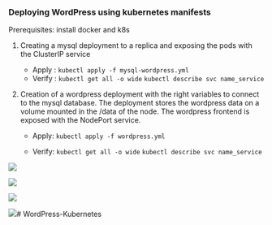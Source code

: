 ### Deploying WordPress using kubernetes manifests

Prerequisites: install docker and k8s

1. Creating a mysql deployment to a replica and exposing the pods with the ClusterIP service
	- Apply : `kubectl apply -f mysql-wordpress.yml`
    - Verify : `kubectl get all -o wide`
                   `kubectl describe svc name_service`
                   
2. Creation of a wordpress deployment with the right variables to connect to the mysql database.
The deployment stores the wordpress data on a volume mounted in the /data of the node.
The wordpress frontend is exposed with the NodePort service.

	- Apply: `kubectl apply -f wordpress.yml`

	- Verify: `kubectl get all -o wide`
                   `kubectl describe svc name_service`

![](https://lh5.googleusercontent.com/M6t7D-EnA43limKCYN-uoUezclJZ1qFpHiaYK6hufkEGhAI1mRHXv6v57ZMTov0HYPOMtHztX9mD1jdmXnyRhE7NLi9LbEp19UuwIY7k9Sr179T8UkkIebjfyC416nMcb1J5Y6G81su7kKbC0L9DF8Dh1DP86Gr7l9TYIxRAywgV0xrBwXFqPyexPg)

![](https://lh5.googleusercontent.com/Zmpr9FHjharPuxI3ijOc2GVEHagN1MnP7GqqwjQBmY4gzvyDD8LOsKgrPTMZstOD4iBZgTeVOfghLh6h6jxcOYOKkNOgI3xutr0jxjOg1AT9mItw5JumnjJfvlAUZWchNWucFBaYY1nfhUMLvZSOe3ttjigRFTKJV_9nD3Mj00UXNN8KFDmzap9GNw)

![](https://lh4.googleusercontent.com/IdtuSE7keVLLeaOEGiM9z97zQugLMGX7LplSD03Q5zuWrh1HjxjtkK2-e4iC_tNGwhW1HUvEAvkmwfxjYBEZHyifCsmSWY5a83jiBMDYKsBN4pfXjhR5rWJNyhLkYAQjkQUNK_E2rhSvyW8Jyd6Yf1XVUaBQnKpovDy40bDZKSELiTd9Yv9cSysIOw)

![](https://lh4.googleusercontent.com/iT0jV57dLi9aykwjfyR1vpAAz_0M4UBebJFesTJUNN6GBlQgd5sP_-o0M_LSjzpmwWP575LqsXIrEslOlTWPV_FRdiOmaPuUIgQt7UbB1cG-aBKY7RFbAnCOjdAxHXd9zImx-ZvnuNsmN5oQP8nU2fMSPQxRxf_CQA7WFMlSbbDpFsyCQ4SKIRrqag)# WordPress-Kubernetes
